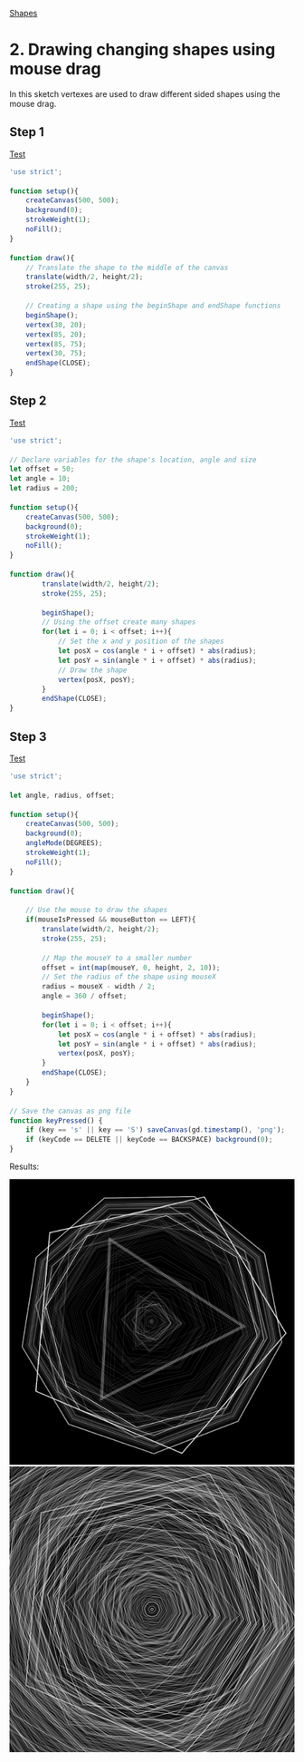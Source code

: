 [Shapes](../)

# 2. Drawing changing shapes using mouse drag

In this sketch vertexes are used to draw different sided shapes using the mouse drag.

## Step 1

[Test](step01/)

```js
'use strict';

function setup(){
    createCanvas(500, 500);
    background(0);
    strokeWeight(1);
    noFill();
}

function draw(){
    // Translate the shape to the middle of the canvas
    translate(width/2, height/2);
    stroke(255, 25);

    // Creating a shape using the beginShape and endShape functions
    beginShape();
    vertex(30, 20);
    vertex(85, 20);
    vertex(85, 75);
    vertex(30, 75);
    endShape(CLOSE);
}
```

## Step 2

[Test](step02/)

```js
'use strict';

// Declare variables for the shape's location, angle and size
let offset = 50;
let angle = 10;
let radius = 200;

function setup(){
    createCanvas(500, 500);
    background(0);
    strokeWeight(1);
    noFill();
}

function draw(){
		translate(width/2, height/2);
		stroke(255, 25);

        beginShape();
        // Using the offset create many shapes
		for(let i = 0; i < offset; i++){
            // Set the x and y position of the shapes
			let posX = cos(angle * i + offset) * abs(radius);
            let posY = sin(angle * i + offset) * abs(radius);
            // Draw the shape
			vertex(posX, posY);
		}
		endShape(CLOSE);
}
```

## Step 3

[Test](step03/)

```js
'use strict';

let angle, radius, offset;

function setup(){
    createCanvas(500, 500);
    background(0);
    angleMode(DEGREES);
    strokeWeight(1);
    noFill();
}

function draw(){

    // Use the mouse to draw the shapes
	if(mouseIsPressed && mouseButton == LEFT){
		translate(width/2, height/2);
		stroke(255, 25);

        // Map the mouseY to a smaller number
        offset = int(map(mouseY, 0, height, 2, 10));
        // Set the radius of the shape using mouseX
		radius = mouseX - width / 2;
        angle = 360 / offset;

		beginShape();
		for(let i = 0; i < offset; i++){
			let posX = cos(angle * i + offset) * abs(radius);
			let posY = sin(angle * i + offset) * abs(radius);
			vertex(posX, posY);
		}
		endShape(CLOSE);
	}
}

// Save the canvas as png file
function keyPressed() {
    if (key == 's' || key == 'S') saveCanvas(gd.timestamp(), 'png');
    if (keyCode == DELETE || keyCode == BACKSPACE) background(0);
}
```

Results:

![Changing shapes](../images/shapes_02a.PNG?raw=true "Changing shapes")
![Changing shapes](../images/shapes_02b.png?raw=true "Changing shapes")
